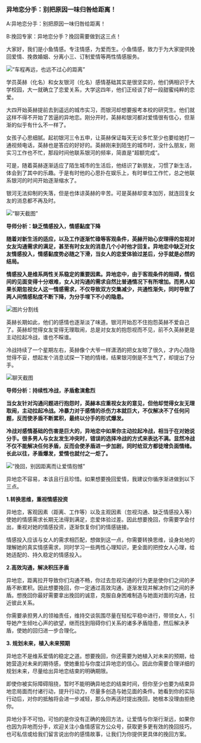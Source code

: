 ### 异地恋分手：别把原因一味归咎给距离！

A:异地恋分手：别把原因一味归咎给距离！

B:挽回专家：异地恋分手？挽回需要做到这三点！

大家好，我们是小鱼情感。专注情感，为爱而生。小鱼情感，致力于为大家提供挽回爱情、挽救婚姻、分离小三、订制爱情等两性情感服务。

![“车程再远，也远不过心的距离”](/images/articles/a2/a2_1/image1.png "车程再远，也远不过心的距离")

学员英赫（化名）和女友银河（化名）感情基础其实是很坚实的，他们俩相识于大学校园，大一就确立了恋爱关系，大学这四年，他们正经谈了好一段甜蜜纯粹的恋爱。

大四开始英赫提前去到遥远的城市实习，而银河却想要报考本校的研究生。他们就这样不得不开始了苦逼的异地恋。刚分开时，英赫和银河都对爱情很有信心，但渐渐的似乎有什么不一样了。

女孩子心思细腻。起初银河三令五申，让英赫保证每天无论多忙至少也要给她打一通视频电话，英赫也是答应的好好的。英赫刚来到陌生的城市时，没什么朋友，刚实习工作也不忙，那段时间他联系银河的频率，简直是“超额完成”。

可是，随着英赫逐渐适应了陌生城市的生活后，他结识了新朋友，习惯了新生活，体会到了其中的乐趣。于是有时他的心思扑在娱乐上，有时单位工作忙，总之他联系银河的时间开始逐渐缩水了。

银河无法抑制的失落，但是也体谅英赫的辛苦。可是英赫却变本加厉，就连回复女友的消息都不再及时。

![“聊天截图”](/images/articles/a2/a2_1/image2.png "聊天截图")

**导师分析：缺乏情感投入，情感黏度下降**

**随着对新生活的适应，以及工作逐渐忙碌等客观条件，英赫开始心安理得的忽视对女友沟通需求的满足，甚至有时女友的消息几个小时他才回复。异地恋中缺乏对女友情感投入，情感黏度势必随之下滑，当女人的恋爱体验过差后，分手就是必然的结局。**

**情感投入是维系两性关系稳定的重要因素。异地恋中，由于客观条件的阻碍，情侣间的见面变得十分艰难，女人对沟通的需求自然比普通情况下有所增加。而男人如果长期忽视女人这一情感需求，不仅导致双方交集减少，共通性渐失，同时导致了两人间情感粘度不断下降，为分手埋下不小的隐患。**

![图片分割线](/images/articles/a2/a2_1/image3.png "图片分割线")

英赫长期如此，他们的感情也逐渐淡了味道。银河开始忍不住抱怨英赫不爱自己了。英赫却觉得女友变得无理取闹，总是对女友的抱怨视而不见，前不久英赫更是主动拉起冷战，谁也不睬谁。

冷战持续了一个星期左右，英赫像个大爷一样潇洒的把女友晾了很久，才内心隐隐觉得不妥，想起发个消息试探一下她的情绪，结果银河倒是不生气了，却提出了分手。

![聊天截图](/images/articles/a2/a2_1/image4.jpeg "聊天截图")

**导师分析：持续性冷战，矛盾愈演愈烈**

**当女友针对沟通问题进行抱怨时，英赫本应重视女友的意见，但他却觉得女友无理取闹，主动拉起冷战。冷暴力对于感情的杀伤力本就巨大，不仅解决不了任何问题，反而使矛盾不断累积，最终以分手的形式爆发。**

**冷战对感情基础的伤害是巨大的，异地恋中如果你主动拉起冷战，相当于在对她说分手。很多男人与女友发生冲突时，错误的选择冷战的方式来表达不满。显然冷战不仅不能解决任何矛盾，反而会使矛盾进一步加剧，同时给双方都徒增负面情绪。长此以往，矛盾爆发，爱情也就付之一炬了。**

![“挽回，别因距离而让爱情抱憾”](/images/articles/a2/a2_1/image5.png "“挽回，别因距离而让爱情抱憾”")

异地恋不容易，本该且行且珍惜。如果想要挽回爱情，我建议你循序渐进做到以下三点。

**1.转换思维，重视情感投资**

异地恋，客观因素（距离、工作等）以及主观因素（忽视沟通、缺乏情感投入等）使她的情感需求长期无法得到满足，恋爱体验过差。因此想要挽回，你需要学会付出，重视对她的情感投资，逐渐恢复你们的情感链接。

情感投入应该与女人的需求相匹配，想做到这一点，你需要转换思维，设身处地的理解她的真实情感需求，同时学习一些两性心理知识，更全面的把控女人心理，给她适配的、持久稳定的情感投入。

**2.高效沟通，解决积压矛盾**

异地恋，距离拉开导致你们沟通不畅，你过去忽视沟通的行为更是使你们之间的矛盾不断累积。因此想要挽回，你一定通过高效沟通，逐渐发现并解决你们之间的矛盾。想挽回你最好需要拿出挽回的诚意，克服自身困难制造与她面对面的沟通，拉近彼此关系。

你需要承担男人的领袖责任，维持交谈氛围尽量在轻松平稳中进行，带领女人，引导她产生倾吐心声的欲望，继而找到阻碍你们关系的诸多矛盾隐患，然后解决矛盾，使她的回归进一步合理化。

**3. 规划未来，植入未来预期**

异地恋不是维系爱情的稳定之道。想要挽回，你还需要为她植入对未来的预期，给她营造对未来的期待感，使她重拾与你度过异地恋的信心。因此你需要合理详细的规划未来，尽量给出异地恋结束的明确期限。

即使你被实际障碍阻挠，暂时不能明确异地恋的结束时间，但你至少也要为结束异地恋局面而付诸行动，提升行动力，尽量多创造与她见面的条件。她看到你的实际行动后，对你的抵触将会进一步减轻，那么你再适时提出挽回，她根本没理由拒绝你。

异地分手不可怕，可怕的是你没有正确的挽回方法，让爱情与你渐行渐远，如果你也因为异地而分手，欢迎关注小鱼情感官方公众号，获取更多更有效的挽回技巧，也可私信或给我们留言说出你的感情故事，让我们为你提供更具体的挽回方案。
